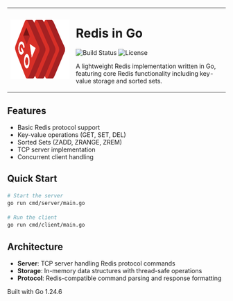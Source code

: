 <table>
<tr>
<td width="30%" align="center">
  <img src="assets/redis-go-logo.png" alt="Redis-Go Logo" width="150"/>
</td>
<td width="70%">

# Redis in Go

![Build Status](https://img.shields.io/badge/build-passing-brightgreen)
![License](https://img.shields.io/badge/license-Apache%202.0-blue)

A lightweight Redis implementation written in Go, featuring core Redis functionality including key-value storage and sorted sets.

</td>
</tr>
</table>

## Features

- Basic Redis protocol support
- Key-value operations (GET, SET, DEL)
- Sorted Sets (ZADD, ZRANGE, ZREM)
- TCP server implementation
- Concurrent client handling

## Quick Start

```bash
# Start the server
go run cmd/server/main.go

# Run the client
go run cmd/client/main.go
```

## Architecture

- **Server**: TCP server handling Redis protocol commands
- **Storage**: In-memory data structures with thread-safe operations
- **Protocol**: Redis-compatible command parsing and response formatting

Built with Go 1.24.6
